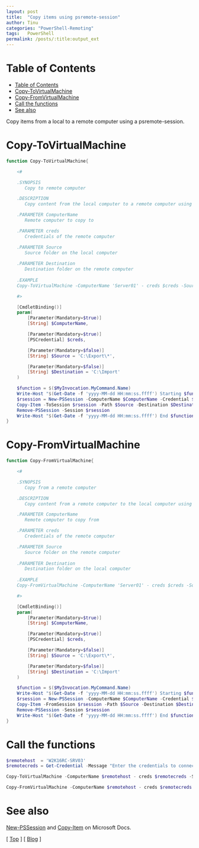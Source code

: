 ```yaml
---
layout: post
title:  "Copy items using psremote-session"
author: Tinu
categories: "PowerShell-Remoting"
tags:   PowerShell
permalink: /posts/:title:output_ext
---
```


# Table of Contents

- [Table of Contents](#table-of-contents)
- [Copy-ToVirtualMachine](#copy-tovirtualmachine)
- [Copy-FromVirtualMachine](#copy-fromvirtualmachine)
- [Call the functions](#call-the-functions)
- [See also](#see-also)

Copy items from a local to a remote computer using a psremote-session.

# Copy-ToVirtualMachine

````powershell
function Copy-ToVirtualMachine{

    <#

    .SYNOPSIS
       Copy to remote computer

    .DESCRIPTION
       Copy content from the local computer to a remote computer using psremote-session

    .PARAMETER ComputerName
       Remote computer to copy to

    .PARAMETER creds
       Credentials of the remote computer

    .PARAMETER Source
       Source folder on the local computer
 
    .PARAMETER Destination
       Destination folder on the remote computer
 
    .EXAMPLE
    Copy-ToVirtualMachine -ComputerName 'Server01' - creds $creds -Source 'C:\Export\*' -Destination 'C:\Import'

    #>

    [CmdletBinding()]
    param(
        [Parameter(Mandatory=$true)]
        [String] $ComputerName,

        [Parameter(Mandatory=$true)]
        [PSCredential] $creds,

        [Parameter(Mandatory=$false)]
        [String] $Source = 'C:\Export\*',

        [Parameter(Mandatory=$false)]
        [String] $Destination = 'C:\Import'
    )

    $function = $($MyInvocation.MyCommand.Name)
    Write-Host "$(Get-Date -f 'yyyy-MM-dd HH:mm:ss.ffff') Starting $function" -ForegroundColor Yellow
    $rsession = New-PSSession -ComputerName $ComputerName -Credential $creds
    Copy-Item -ToSession $rsession -Path $Source -Destination $Destination -Force -Recurse
    Remove-PSSession -Session $rsession
    Write-Host "$(Get-Date -f 'yyyy-MM-dd HH:mm:ss.ffff') End $function" -ForegroundColor Yellow
}
````

# Copy-FromVirtualMachine

````powershell
function Copy-FromVirtualMachine{

    <#

    .SYNOPSIS
       Copy from a remote computer

    .DESCRIPTION
       Copy content from a remote computer to the local computer using psremote-session

    .PARAMETER ComputerName
       Remote computer to copy from

    .PARAMETER creds
       Credentials of the remote computer

    .PARAMETER Source
       Source folder on the remote computer
 
    .PARAMETER Destination
       Destination folder on the local computer
 
    .EXAMPLE
    Copy-FromVirtualMachine -ComputerName 'Server01' - creds $creds -Source 'C:\Export\*' -Destination 'C:\Import'

    #>

    [CmdletBinding()]
    param(
        [Parameter(Mandatory=$true)]
        [String] $ComputerName,

        [Parameter(Mandatory=$true)]
        [PSCredential] $creds,

        [Parameter(Mandatory=$false)]
        [String] $Source = 'C:\Export\*',

        [Parameter(Mandatory=$false)]
        [String] $Destination = 'C:\Import'
    )

    $function = $($MyInvocation.MyCommand.Name)
    Write-Host "$(Get-Date -f 'yyyy-MM-dd HH:mm:ss.ffff') Starting $function" -ForegroundColor Yellow
    $rsession = New-PSSession -ComputerName $ComputerName -Credential $creds
    Copy-Item -FromSession $rsession -Path $Source -Destination $Destination -Force -Recurse
    Remove-PSSession -Session $rsession
    Write-Host "$(Get-Date -f 'yyyy-MM-dd HH:mm:ss.ffff') End $function" -ForegroundColor Yellow
}
````

# Call the functions

````powershell
$remotehost  = 'W2K16RC-SRV03'
$remotecreds = Get-Credential -Message "Enter the credentials to connect to $remotehost" -UserName 'Administrator'

Copy-ToVirtualMachine -ComputerName $remotehost - creds $remotecreds -Source 'C:\Export\*' -Destination 'C:\Import'

Copy-FromVirtualMachine -ComputerName $remotehost - creds $remotecreds -Source 'C:\Export\*' -Destination 'C:\Import'
````

# See also

[New-PSSession](https://docs.microsoft.com/en-us/powershell/module/microsoft.powershell.core/new-pssession?view=powershell-6) and
[Copy-Item](https://docs.microsoft.com/en-us/powershell/module/microsoft.powershell.management/copy-item?view=powershell-6) on Microsoft Docs.

[ [Top](#table-of-contents) ] [ [Blog](../categories.html) ]